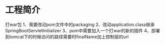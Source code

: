 # 工程简介
打war包
1、需要改动pom文件中的packaging
2、改动application.class继承SpringBootServletInitializer
3、pom中需要加入一个打war的新的插件
4、部署到tomcat下的时候访问的路径需要时finalName加上控制层的url